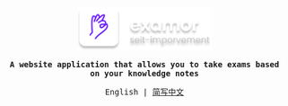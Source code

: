 <samp align="center">

<p>
  <img  width="240"  src="/docs/logo-text.png" />
</p>

<p>
  <strong>
   A website application that allows you to take exams based on your knowledge notes
  </strong>
</p>

<p>
  English | <a href="/docs/cn-doc.md">简写中文</a>
</p>

</samp>
